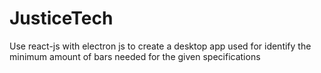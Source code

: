 # JusticeTech
Use react-js with electron js to create a desktop app used for identify the minimum amount of bars needed for the given specifications
